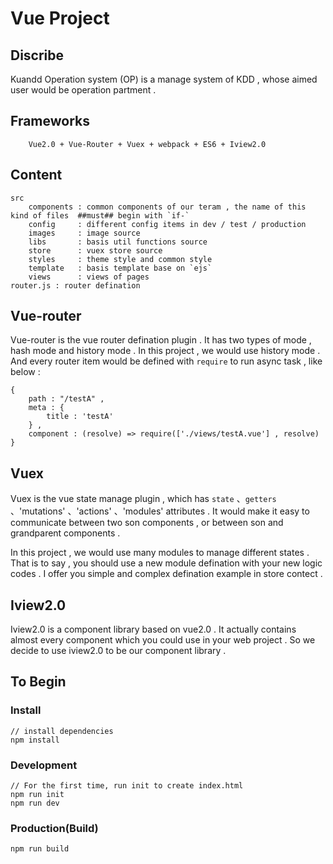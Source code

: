 
# Vue Project 

## Discribe

Kuandd Operation system (OP) is a manage system of KDD , whose aimed user would be operation partment .  

## Frameworks
```
	Vue2.0 + Vue-Router + Vuex + webpack + ES6 + Iview2.0
```
## Content  
	
	src
		components : common components of our teram , the name of this kind of files  ##must## begin with `if-`
		config     : different config items in dev / test / production 
		images     : image source
		libs       : basis util functions source 
		store      : vuex store source
		styles     : theme style and common style
		template   : basis template base on `ejs`
		views      : views of pages
	router.js : router defination

## Vue-router 

Vue-router is the vue router defination plugin . It has two types of mode , hash mode and history mode . In this project , we would use history mode . And every router item would be defined with `require` to run async task , like below :
```
{
    path : "/testA" ,
    meta : {
        title : 'testA'
    } ,
    component : (resolve) => require(['./views/testA.vue'] , resolve)
} 
```
## Vuex 

Vuex is the vue state manage plugin , which has `state` 、`getters` 、'mutations' 、'actions' 、'modules' attributes . It would make it easy to communicate between two son components , or between son and grandparent components .

In this project , we would use many modules to manage different states . That is to say , you should use a new module defination with your new logic codes . I offer you simple and complex defination example in store contect . 

## Iview2.0

Iview2.0 is a component library based on vue2.0 . It actually contains almost every component which you could use in your web project . So we decide to use iview2.0 to be our component library . 

## To Begin
### Install
```bush
// install dependencies
npm install
```
### Development
```bush
// For the first time, run init to create index.html
npm run init
npm run dev
```
### Production(Build)
```bush
npm run build
```


